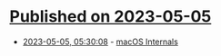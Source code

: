 # [Published on 2023-05-05](index.md)

* [2023-05-05, 05:30:08](https://lobste.rs/s/il6b75/macos_internals) - [macOS Internals](https://gist.github.com/kconner/cff08fe3e0bb857ea33b47d965b3e19f)
